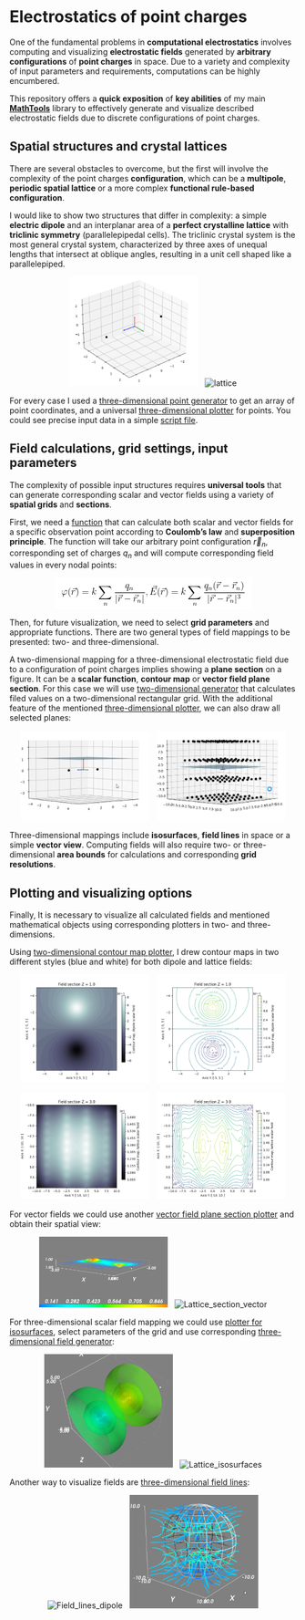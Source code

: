 # Electrostatics of point charges

One of the fundamental problems in **computational electrostatics** involves computing and visualizing **electrostatic
fields** generated by **arbitrary configurations** of **point charges** in space. Due to a variety and complexity of
input parameters and requirements, computations can be highly encumbered.

This repository offers a **quick exposition** of **key abilities** of my
main [**MathTools**](https://github.com/StDLabs/MathTools) library to effectively generate and
visualize described electrostatic fields due to discrete configurations of point charges.

## Spatial structures and crystal lattices

There are several obstacles to overcome, but the first will involve the complexity of the point charges
**configuration**, which can be a **multipole**, **periodic spatial lattice** or a more complex
**functional rule-based configuration**.

I would like to show two structures that differ in complexity: a simple **electric dipole** and an interplanar area of
a **perfect crystalline lattice** with **triclinic symmetry** (parallelepipedal cells). The triclinic crystal system is
the most general crystal system, characterized by three axes of unequal lengths that intersect at oblique angles,
resulting in a unit cell shaped like a parallelepiped.

<p align="center">
    <img width="45%" src="https://github.com/StDLabs/DiscreteElecStat/blob/main/Content/Dipole2.png" alt="dipole"/>
&nbsp;
    <img width="45%" src="https://github.com/StDLabs/DiscreteElecStat/blob/main/Content/Lattice1.gif" alt="lattice"/>
</p>

For every case I used a [three-dimensional point generator](https://github.com/StDLabs/MathTools/blob/main/PointGenerators/PeriodStruct/periodic_structure_cartesian_points_3d.py) 
to get an array of point coordinates, and a universal [three-dimensional plotter](https://github.com/StDLabs/MathTools/blob/main/PlotVisualize/SpaceMapping/plot_dots_planes_3d.py) 
for points. You could see precise input data in a simple [script file](https://github.com/StDLabs/DiscreteElecStat/blob/main/SourceStructures.py).

## Field calculations, grid settings, input parameters

The complexity of possible input structures requires **universal tools** that can generate corresponding scalar and
vector fields using a variety of **spatial grids** and **sections**. 

First, we need a [function](https://github.com/StDLabs/MathTools/blob/main/PointGenerators/SpatialFields/Central/point_charges_field_calc.py)
that can calculate both scalar and vector fields for a specific observation point according to **Coulomb’s law**
and **superposition principle**. The function will take our arbitrary point configuration $\vec{r}_n$, corresponding
set of charges $q_n$ and will compute corresponding field values in every nodal points:

<p align="center">
    <img align="center" src="https://github.com/StDLabs/DiscreteElecStat/blob/main/Content/Math/01.png"/>
</p>

Then, for future visualization, we need to select **grid parameters** and appropriate functions. There are two general types
of field mappings to be presented: two- and three-dimensional. 

A two-dimensional mapping for a three-dimensional electrostatic field due to a configuration of point charges implies
showing a **plane section** on a figure. It can be a **scalar function**, **contour map** or **vector field plane section**. 
For this case we will use [two-dimensional generator](https://github.com/StDLabs/MathTools/blob/main/PointGenerators/SpatialFields/field_section.py) 
that calculates filed values on a two-dimensional rectangular grid. With the additional feature of the mentioned
[three-dimensional plotter](https://github.com/StDLabs/MathTools/blob/main/PlotVisualize/SpaceMapping/plot_dots_planes_3d.py), 
we can also draw all selected planes:

<p align="center">
    <img width="45%" src="https://github.com/StDLabs/DiscreteElecStat/blob/main/Content/Plane11.gif" alt="dipole"/>
&nbsp;
    <img width="45%" src="https://github.com/StDLabs/DiscreteElecStat/blob/main/Content/Plane2.gif" alt="lattice"/>
</p>

Three-dimensional mappings include **isosurfaces**, **field lines** in space or a simple **vector view**. 
Computing fields will also require two- or three-dimensional **area bounds** for calculations and corresponding
**grid resolutions**.

## Plotting and visualizing options

Finally, It is necessary to visualize all calculated fields and mentioned mathematical objects using corresponding
plotters in two- and three-dimensions.

Using [two-dimensional contour map plotter](https://github.com/StDLabs/MathTools/blob/main/PlotVisualize/PlaneMapping/plot_scalar_field_contour_map.py), 
I drew contour maps in two different styles (blue and white) for both dipole and lattice fields:

<p align="center">
    <img width="45%" src="https://github.com/StDLabs/DiscreteElecStat/blob/main/Content/Dipole_section_blue.png" alt="Dipole_section_blue"/>
&nbsp;
    <img width="45%" src="https://github.com/StDLabs/DiscreteElecStat/blob/main/Content/Dipole_section_white.png" alt="Dipole_section_white"/>
</p>

<p align="center">
    <img width="45%" src="https://github.com/StDLabs/DiscreteElecStat/blob/main/Content/Lattice_section_blue.png" alt="Lattice_section_blue"/>
&nbsp;
    <img width="45%" src="https://github.com/StDLabs/DiscreteElecStat/blob/main/Content/Lattice_section_white.png" alt="Lattice_section_white"/>
</p>

For vector fields we could use another [vector field plane section plotter](https://github.com/StDLabs/MathTools/blob/main/PlotVisualize/SpaceMapping/plot_vector_field_section.py) 
and obtain their spatial view:

<p align="center">
    <img width="45%" src="https://github.com/StDLabs/DiscreteElecStat/blob/main/Content/Dipole_section_vector.gif" alt="Dipole_section_vector"/>
&nbsp;
    <img width="45%" src="https://github.com/StDLabs/DiscreteElecStat/blob/main/Content/Lattice_section_vector.gif" alt="Lattice_section_vector"/>
</p>


For three-dimensional scalar field mapping we could use [plotter for isosurfaces](https://github.com/StDLabs/MathTools/blob/main/PlotVisualize/SpaceMapping/plot_scalar_filed_contour_3d.py), 
select parameters of the grid and use corresponding [three-dimensional field generator](https://github.com/StDLabs/MathTools/blob/main/PointGenerators/SpatialFields/field_3d.py):

<p align="center">
    <img width="45%" src="https://github.com/StDLabs/DiscreteElecStat/blob/main/Content/Dipole_isosurfaces.gif" alt="Dipole_isosurfaces"/>
&nbsp;
    <img width="45%" src="https://github.com/StDLabs/DiscreteElecStat/blob/main/Content/Lattice_isosurfaces.gif" alt="Lattice_isosurfaces"/>
</p>

Another way to visualize fields are [three-dimensional field lines](https://github.com/StDLabs/MathTools/blob/main/PlotVisualize/SpaceMapping/plot_field_lines_3D.py):

<p align="center">
    <img width="45%" src="https://github.com/StDLabs/DiscreteElecStat/blob/main/Content/Field_lines_dipole.gif" alt="Field_lines_dipole"/>
&nbsp;
    <img width="45%" src="https://github.com/StDLabs/DiscreteElecStat/blob/main/Content/Field_lines_lattice.gif" alt="Field_lines_lattice"/>
</p>
